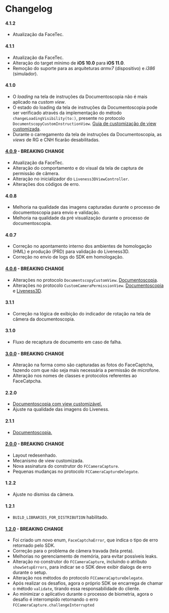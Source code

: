 # Changelog

#### 4.1.2
- Atualização da FaceTec.

#### 4.1.1
- Atualização da FaceTec.
- Alteração do target mínimo de **iOS 10.0** para **iOS 11.0**.
- Remoção do suporte para as arquiteturas *armv7* (dispositivo) e *i386* (simulador).

#### 4.1.0
- O *loading* na tela de instruções da Documentoscopia não é mais aplicado na *custom view*.
- O estado do loading da tela de instruções da Documentoscopia pode ser verificado através da implementação do método `changeLoadingVisibility(to:)`, presente no protocolo `DocumentscopyCustomInstructionView`. [Guia de customização de view customizada](../Liveness2D/Documentscopy-CustomView.md#custominstructionview).
- Durante o carregamento da tela de instruções da Documentoscopia, as *views* de RG e CNH ficarão desabilitadas.

#### [4.0.9](4.0.9.md) - BREAKING CHANGE
- Atualização da FaceTec.
- Alteração do comportamento e do visual da tela de captura de permissão de câmera.
- Alteração no inicializador do `Liveness3DViewController`.
- Alterações dos códigos de erro.

#### 4.0.8
- Melhoria na qualidade das imagens capturadas durante o processo de documentoscopia para envio e validação.
- Melhoria na qualidade da pré visualização durante o processo de documentoscopia.

#### 4.0.7
- Correção no apontamento interno dos ambientes de homologação (HML) e produção (PRD) para validação do Liveness3D.
- Correção no envio de logs do SDK em homologação.

#### [4.0.6](4.0.6.md) - BREAKING CHANGE
- Alterações no protocolo `DocumentscopyCustomView`. [Documentoscopia](../Liveness2D/Documentscopy-CustomView.md).
- Alterações no protocolo `CustomCameraPermissionView`. [Documentoscopia](../Liveness2D/Documentscopy-CustomView.md) e [Liveness3D](../Liveness3D/Liveness3D-CustomView.md).

#### 3.1.1
- Correção na lógica de exibição do indicador de rotação na tela de câmera da documentoscopia.

#### 3.1.0
- Fluxo de recaptura de documento em caso de falha.

#### [3.0.0](3.0.0.md) - BREAKING CHANGE
- Alteração na forma como são capturadas as fotos do FaceCaptcha, fazendo com que não seja mais necessária a permissão de microfone.
- Alteração nos nomes de classes e protocolos referentes ao FaceCatpcha.

#### 2.2.0
- [Documentoscopia com view customizável.](../Liveness2D/Documentscopy-CustomView.md)
- Ajuste na qualidade das imagens do Liveness.

#### 2.1.1
- [Documentoscopia.](../Liveness2D/Documentscopy-Usage.md)

#### [2.0.0](2.0.0.md) - BREAKING CHANGE
- Layout redesenhado.
- Mecanismo de view customizada.
- Nova assinatura do construtor do `FCCameraCapture`.
- Pequenas mudanças no protocolo `FCCameraCaptureDelegate`.

#### 1.2.2
- Ajuste no dismiss da câmera.

#### 1.2.1
- `BUILD_LIBRARIES_FOR_DISTRIBUTION` habilitado.

#### [1.2.0](1.2.0.md) - BREAKING CHANGE
- Foi criado um novo enum, `FaceCaptchaError`, que indica o tipo de erro retornado pelo SDK.
- Correção para o problema de câmera travada (tela preta).
- Melhorias no gerenciamento de memória, para evitar possíveis leaks.
- Alteração no construtor do `FCCameraCapture`, incluindo o atributo `showSetupErrors`, para indicar se o SDK deve exibir dialogs de erro durante o setup.
- Alteração nos métodos do protocolo `FCCameraCaptureDelegate`.
- Após realizar os desafios, agora o próprio SDK se encarrega de chamar o método `validate`, tirando essa responsabilidade do cliente.
- Ao minimizar o aplicativo durante o processo de biometria, agora o desafio é interrompido retornando o erro `FCCameraCapture.challengeInterrupted`
